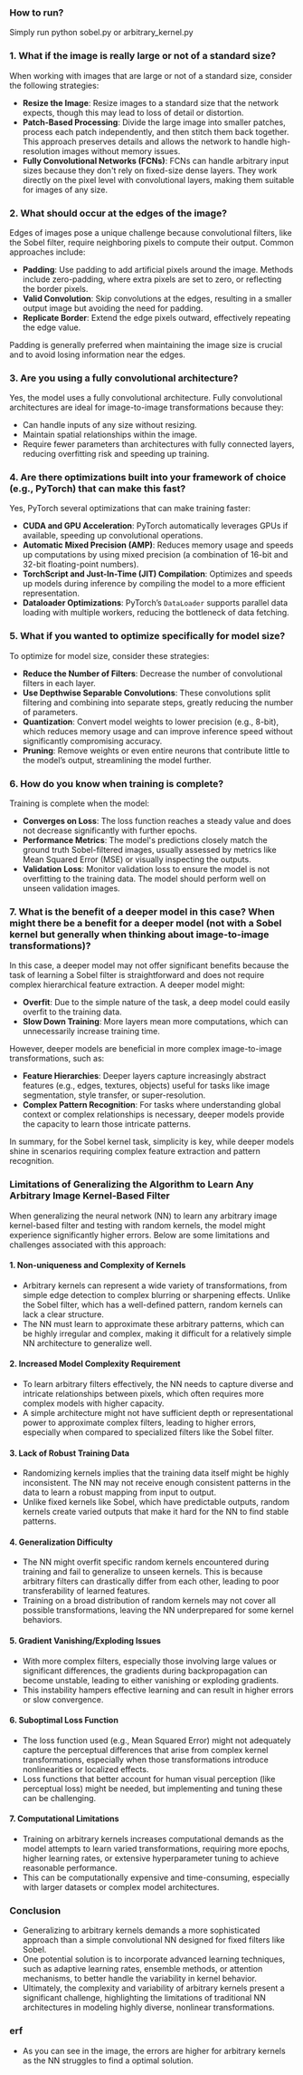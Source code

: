 
### How to run?
Simply run python sobel.py or arbitrary_kernel.py
### 1. What if the image is really large or not of a standard size?

When working with images that are large or not of a standard size, consider the following strategies:

- **Resize the Image**: Resize images to a standard size that the network expects, though this may lead to loss of detail or distortion.
- **Patch-Based Processing**: Divide the large image into smaller patches, process each patch independently, and then stitch them back together. This approach preserves details and allows the network to handle high-resolution images without memory issues.
- **Fully Convolutional Networks (FCNs)**: FCNs can handle arbitrary input sizes because they don't rely on fixed-size dense layers. They work directly on the pixel level with convolutional layers, making them suitable for images of any size.

### 2. What should occur at the edges of the image?

Edges of images pose a unique challenge because convolutional filters, like the Sobel filter, require neighboring pixels to compute their output. Common approaches include:

- **Padding**: Use padding to add artificial pixels around the image. Methods include zero-padding, where extra pixels are set to zero, or reflecting the border pixels.
- **Valid Convolution**: Skip convolutions at the edges, resulting in a smaller output image but avoiding the need for padding.
- **Replicate Border**: Extend the edge pixels outward, effectively repeating the edge value.

Padding is generally preferred when maintaining the image size is crucial and to avoid losing information near the edges.

### 3. Are you using a fully convolutional architecture?

Yes, the model uses a fully convolutional architecture. Fully convolutional architectures are ideal for image-to-image transformations because they:

- Can handle inputs of any size without resizing.
- Maintain spatial relationships within the image.
- Require fewer parameters than architectures with fully connected layers, reducing overfitting risk and speeding up training.

### 4. Are there optimizations built into your framework of choice (e.g., PyTorch) that can make this fast?

Yes, PyTorch several optimizations that can make training faster:

- **CUDA and GPU Acceleration**: PyTorch automatically leverages GPUs if available, speeding up convolutional operations.
- **Automatic Mixed Precision (AMP)**: Reduces memory usage and speeds up computations by using mixed precision (a combination of 16-bit and 32-bit floating-point numbers).
- **TorchScript and Just-In-Time (JIT) Compilation**: Optimizes and speeds up models during inference by compiling the model to a more efficient representation.
- **Dataloader Optimizations**: PyTorch’s `DataLoader` supports parallel data loading with multiple workers, reducing the bottleneck of data fetching.

### 5. What if you wanted to optimize specifically for model size?

To optimize for model size, consider these strategies:

- **Reduce the Number of Filters**: Decrease the number of convolutional filters in each layer.
- **Use Depthwise Separable Convolutions**: These convolutions split filtering and combining into separate steps, greatly reducing the number of parameters.
- **Quantization**: Convert model weights to lower precision (e.g., 8-bit), which reduces memory usage and can improve inference speed without significantly compromising accuracy.
- **Pruning**: Remove weights or even entire neurons that contribute little to the model’s output, streamlining the model further.

### 6. How do you know when training is complete?

Training is complete when the model:

- **Converges on Loss**: The loss function reaches a steady value and does not decrease significantly with further epochs.
- **Performance Metrics**: The model's predictions closely match the ground truth Sobel-filtered images, usually assessed by metrics like Mean Squared Error (MSE) or visually inspecting the outputs.
- **Validation Loss**: Monitor validation loss to ensure the model is not overfitting to the training data. The model should perform well on unseen validation images.

### 7. What is the benefit of a deeper model in this case? When might there be a benefit for a deeper model (not with a Sobel kernel but generally when thinking about image-to-image transformations)?

In this case, a deeper model may not offer significant benefits because the task of learning a Sobel filter is straightforward and does not require complex hierarchical feature extraction. A deeper model might:

- **Overfit**: Due to the simple nature of the task, a deep model could easily overfit to the training data.
- **Slow Down Training**: More layers mean more computations, which can unnecessarily increase training time.

However, deeper models are beneficial in more complex image-to-image transformations, such as:

- **Feature Hierarchies**: Deeper layers capture increasingly abstract features (e.g., edges, textures, objects) useful for tasks like image segmentation, style transfer, or super-resolution.
- **Complex Pattern Recognition**: For tasks where understanding global context or complex relationships is necessary, deeper models provide the capacity to learn those intricate patterns.

In summary, for the Sobel kernel task, simplicity is key, while deeper models shine in scenarios requiring complex feature extraction and pattern recognition.


### Limitations of Generalizing the Algorithm to Learn Any Arbitrary Image Kernel-Based Filter

When generalizing the neural network (NN) to learn any arbitrary image kernel-based filter and testing with random kernels, the model might experience significantly higher errors. Below are some limitations and challenges associated with this approach:

#### 1. Non-uniqueness and Complexity of Kernels
- Arbitrary kernels can represent a wide variety of transformations, from simple edge detection to complex blurring or sharpening effects. Unlike the Sobel filter, which has a well-defined pattern, random kernels can lack a clear structure.
- The NN must learn to approximate these arbitrary patterns, which can be highly irregular and complex, making it difficult for a relatively simple NN architecture to generalize well.

#### 2. Increased Model Complexity Requirement
- To learn arbitrary filters effectively, the NN needs to capture diverse and intricate relationships between pixels, which often requires more complex models with higher capacity.
- A simple architecture might not have sufficient depth or representational power to approximate complex filters, leading to higher errors, especially when compared to specialized filters like the Sobel filter.

#### 3. Lack of Robust Training Data
- Randomizing kernels implies that the training data itself might be highly inconsistent. The NN may not receive enough consistent patterns in the data to learn a robust mapping from input to output.
- Unlike fixed kernels like Sobel, which have predictable outputs, random kernels create varied outputs that make it hard for the NN to find stable patterns.

#### 4. Generalization Difficulty
- The NN might overfit specific random kernels encountered during training and fail to generalize to unseen kernels. This is because arbitrary filters can drastically differ from each other, leading to poor transferability of learned features.
- Training on a broad distribution of random kernels may not cover all possible transformations, leaving the NN underprepared for some kernel behaviors.

#### 5. Gradient Vanishing/Exploding Issues
- With more complex filters, especially those involving large values or significant differences, the gradients during backpropagation can become unstable, leading to either vanishing or exploding gradients.
- This instability hampers effective learning and can result in higher errors or slow convergence.

#### 6. Suboptimal Loss Function
- The loss function used (e.g., Mean Squared Error) might not adequately capture the perceptual differences that arise from complex kernel transformations, especially when those transformations introduce nonlinearities or localized effects.
- Loss functions that better account for human visual perception (like perceptual loss) might be needed, but implementing and tuning these can be challenging.

#### 7. Computational Limitations
- Training on arbitrary kernels increases computational demands as the model attempts to learn varied transformations, requiring more epochs, higher learning rates, or extensive hyperparameter tuning to achieve reasonable performance.
- This can be computationally expensive and time-consuming, especially with larger datasets or complex model architectures.

### Conclusion
- Generalizing to arbitrary kernels demands a more sophisticated approach than a simple convolutional NN designed for fixed filters like Sobel.
- One potential solution is to incorporate advanced learning techniques, such as adaptive learning rates, ensemble methods, or attention mechanisms, to better handle the variability in kernel behavior.
- Ultimately, the complexity and variability of arbitrary kernels present a significant challenge, highlighting the limitations of traditional NN architectures in modeling highly diverse, nonlinear transformations.
### erf
- As you can see in the image, the errors are higher for arbitrary kernels as the NN struggles to find a optimal solution. 

